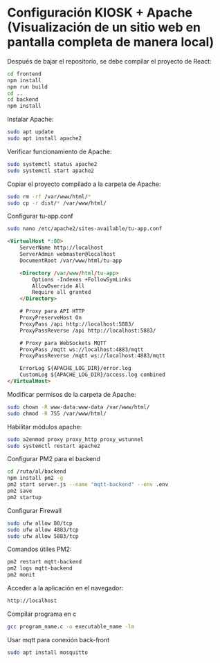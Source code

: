 # Configuración KIOSK + Apache (Visualización de un sitio web en pantalla completa de manera local)

Después de bajar el repositorio, se debe compilar el proyecto de React:

```bash
cd frontend
npm install
npm run build
cd ..
cd backend
npm install
```

Instalar Apache:

```bash
sudo apt update
sudo apt install apache2
```

Verificar funcionamiento de Apache:

```bash
sudo systemctl status apache2
sudo systemctl start apache2

```

Copiar el proyecto compilado a la carpeta de Apache:

```bash
sudo rm -rf /var/www/html/*
sudo cp -r dist/* /var/www/html/
```

Configurar tu-app.conf
```bash
sudo nano /etc/apache2/sites-available/tu-app.conf
```

```html
<VirtualHost *:80>
    ServerName http://localhost
    ServerAdmin webmaster@localhost
    DocumentRoot /var/www/html/tu-app

    <Directory /var/www/html/tu-app>
        Options -Indexes +FollowSymLinks
        AllowOverride All
        Require all granted
    </Directory>

    # Proxy para API HTTP
    ProxyPreserveHost On
    ProxyPass /api http://localhost:5883/
    ProxyPassReverse /api http://localhost:5883/

    # Proxy para WebSockets MQTT
    ProxyPass /mqtt ws://localhost:4883/mqtt
    ProxyPassReverse /mqtt ws://localhost:4883/mqtt

    ErrorLog ${APACHE_LOG_DIR}/error.log
    CustomLog ${APACHE_LOG_DIR}/access.log combined
</VirtualHost>
```

Modificar permisos de la carpeta de Apache:

```bash
sudo chown -R www-data:www-data /var/www/html/
sudo chmod -R 755 /var/www/html/
```

Habilitar módulos apache:

```bash
sudo a2enmod proxy proxy_http proxy_wstunnel
sudo systemctl restart apache2
```

Configurar PM2 para el backend

```bash
cd /ruta/al/backend
npm install pm2 -g
pm2 start server.js --name "mqtt-backend" --env .env
pm2 save
pm2 startup
```

Configurar Firewall
```bash
sudo ufw allow 80/tcp
sudo ufw allow 4883/tcp
sudo ufw allow 5883/tcp
```

Comandos útiles PM2:
```bash
pm2 restart mqtt-backend
pm2 logs mqtt-backend
pm2 monit
```

Acceder a la aplicación en el navegador:

```bash
http://localhost
```
Compilar programa en c
```bash
gcc program_name.c -o executable_name -lm
```

Usar mqtt para conexión back-front
```bash
sudo apt install mosquitto
```

